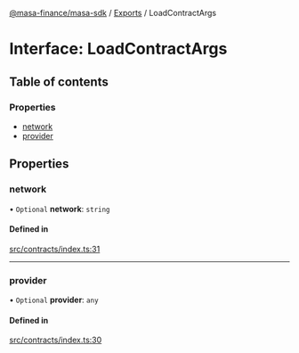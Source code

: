 [@masa-finance/masa-sdk](../README.md) / [Exports](../modules.md) / LoadContractArgs

# Interface: LoadContractArgs

## Table of contents

### Properties

- [network](LoadContractArgs.md#network)
- [provider](LoadContractArgs.md#provider)

## Properties

### network

• `Optional` **network**: `string`

#### Defined in

[src/contracts/index.ts:31](https://github.com/masa-finance/masa-sdk/blob/d4e7116/src/contracts/index.ts#L31)

___

### provider

• `Optional` **provider**: `any`

#### Defined in

[src/contracts/index.ts:30](https://github.com/masa-finance/masa-sdk/blob/d4e7116/src/contracts/index.ts#L30)
